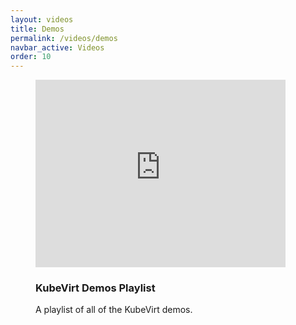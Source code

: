 ```yaml
---
layout: videos
title: Demos
permalink: /videos/demos
navbar_active: Videos
order: 10
---
```


<!-- <div class="embed-responsive embed-responsive-16by9 mb-5">
  <iframe src="https://www.youtube-nocookie.com/embed/0dob7KsJizg?rel=0&amp;controls=0&amp;showinfo=0" allowfullscreen></iframe>
</div>

<div class="embed-responsive embed-responsive-16by9 mb-5">
  <script src="https://asciinema.org/a/182627.js" id="asciicast-182627" async></script>
</div> -->

<div class="row">
  <div class="col-6">
    <figure class="figure">
      <iframe style="width: 400px; height: 300px;" src="https://www.youtube-nocookie.com/embed/videoseries?list=PLnLpXX8KHIYwRftHCICOTC61WxlyPx55x" frameborder="0" allow="autoplay; encrypted-media" title="KubeVirt Community Weekly Meetings" allowfullscreen></iframe>
      <figcaption class="figure-caption">
        <h3>KubeVirt Demos Playlist</h3>
        <p>
          A playlist of all of the KubeVirt demos.
        </p>
      </figcaption>
    </figure>
  </div>
</div>
